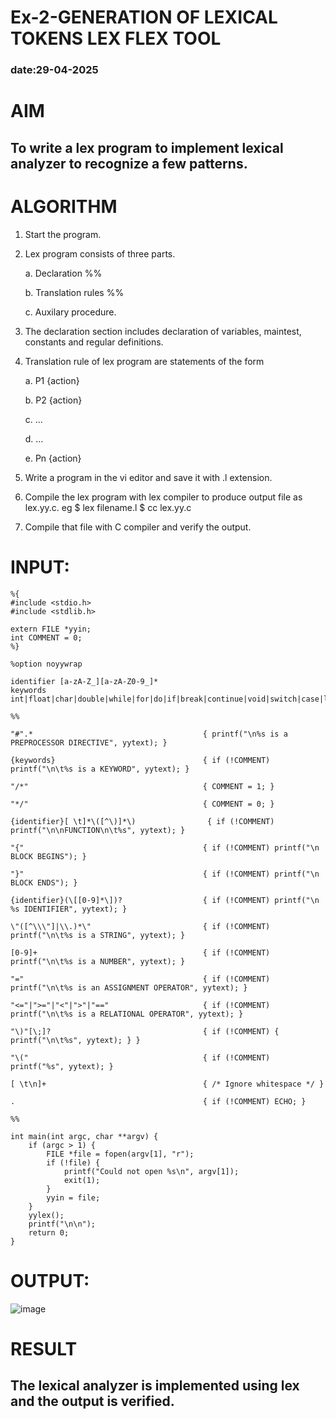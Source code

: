 # Ex-2-GENERATION OF LEXICAL TOKENS LEX FLEX TOOL
### date:29-04-2025
# AIM
## To write a lex program to implement lexical analyzer to recognize a few patterns.
# ALGORITHM

1.	Start the program.

2.	Lex program consists of three parts.

     a.	Declaration %%

     b.	Translation rules %%

     c.	Auxilary procedure.

3.	The declaration section includes declaration of variables, maintest, constants and regular definitions.
4.	Translation rule of lex program are statements of the form

    a.	P1 {action}

    b.	P2 {action}

    c.	…

    d.	…

    e.	Pn {action}

5.	Write a program in the vi editor and save it with .l extension.

6.	Compile the lex program with lex compiler to produce output file as lex.yy.c. eg $ lex filename.l $ cc lex.yy.c
7.	Compile that file with C compiler and verify the output.

# INPUT:
```
%{
#include <stdio.h>
#include <stdlib.h>

extern FILE *yyin;
int COMMENT = 0;
%}

%option noyywrap

identifier [a-zA-Z_][a-zA-Z0-9_]*
keywords int|float|char|double|while|for|do|if|break|continue|void|switch|case|long|struct|const|typedef|return|else|goto

%%

"#".*                                      { printf("\n%s is a PREPROCESSOR DIRECTIVE", yytext); }

{keywords}                                 { if (!COMMENT) printf("\n\t%s is a KEYWORD", yytext); }

"/*"                                       { COMMENT = 1; }

"*/"                                       { COMMENT = 0; }

{identifier}[ \t]*\([^\)]*\)                { if (!COMMENT) printf("\n\nFUNCTION\n\t%s", yytext); }

"{"                                        { if (!COMMENT) printf("\n BLOCK BEGINS"); }

"}"                                        { if (!COMMENT) printf("\n BLOCK ENDS"); }

{identifier}(\[[0-9]*\])?                  { if (!COMMENT) printf("\n %s IDENTIFIER", yytext); }

\"([^\\\"]|\\.)*\"                         { if (!COMMENT) printf("\n\t%s is a STRING", yytext); }

[0-9]+                                     { if (!COMMENT) printf("\n\t%s is a NUMBER", yytext); }

"="                                        { if (!COMMENT) printf("\n\t%s is an ASSIGNMENT OPERATOR", yytext); }

"<="|">="|"<"|">"|"=="                     { if (!COMMENT) printf("\n\t%s is a RELATIONAL OPERATOR", yytext); }

"\)"[\;]?                                  { if (!COMMENT) { printf("\n\t%s", yytext); } }

"\("                                       { if (!COMMENT) printf("%s", yytext); }

[ \t\n]+                                   { /* Ignore whitespace */ }

.                                          { if (!COMMENT) ECHO; }

%%

int main(int argc, char **argv) {
    if (argc > 1) {
        FILE *file = fopen(argv[1], "r");
        if (!file) {
            printf("Could not open %s\n", argv[1]);
            exit(1);
        }
        yyin = file;
    }
    yylex();
    printf("\n\n");
    return 0;
}

```
# OUTPUT:
![image](https://github.com/user-attachments/assets/9e0dfcf9-4a6b-4620-9867-6a30ed64daa9)


# RESULT
## The lexical analyzer is implemented using lex and the output is verified.
